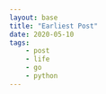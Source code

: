 ```yaml
---
layout: base
title: "Earliest Post"
date: 2020-05-10
tags:
    - post
    - life
    - go
    - python
---
```

